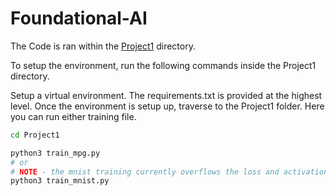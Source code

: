 # Foundational-AI

The Code is ran within the [Project1](./Project1) directory.

To setup the environment, run the following commands inside the Project1 directory.

Setup a virtual environment. The requirements.txt is provided at the highest level. Once the environment is setup up, traverse to the Project1 folder. Here you can run either training file.
```bash
cd Project1

python3 train_mpg.py
# or
# NOTE - the mnist training currently overflows the loss and activation functions
python3 train_mnist.py
```